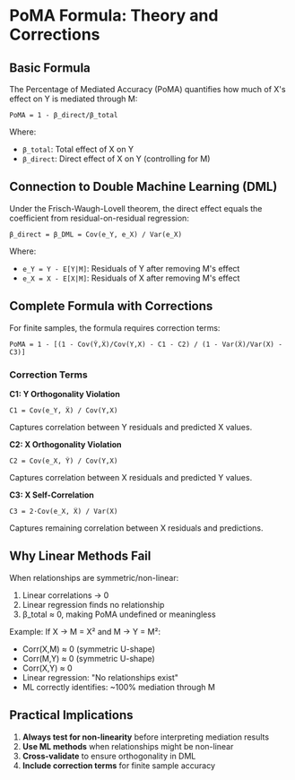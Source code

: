 # PoMA Formula: Theory and Corrections

## Basic Formula

The Percentage of Mediated Accuracy (PoMA) quantifies how much of X's effect on Y is mediated through M:

```
PoMA = 1 - β_direct/β_total
```

Where:
- `β_total`: Total effect of X on Y
- `β_direct`: Direct effect of X on Y (controlling for M)

## Connection to Double Machine Learning (DML)

Under the Frisch-Waugh-Lovell theorem, the direct effect equals the coefficient from residual-on-residual regression:

```
β_direct = β_DML = Cov(e_Y, e_X) / Var(e_X)
```

Where:
- `e_Y = Y - E[Y|M]`: Residuals of Y after removing M's effect
- `e_X = X - E[X|M]`: Residuals of X after removing M's effect

## Complete Formula with Corrections

For finite samples, the formula requires correction terms:

```
PoMA = 1 - [(1 - Cov(Ŷ,X̂)/Cov(Y,X) - C1 - C2) / (1 - Var(X̂)/Var(X) - C3)]
```

### Correction Terms

**C1: Y Orthogonality Violation**
```
C1 = Cov(e_Y, X̂) / Cov(Y,X)
```
Captures correlation between Y residuals and predicted X values.

**C2: X Orthogonality Violation**
```
C2 = Cov(e_X, Ŷ) / Cov(Y,X)
```
Captures correlation between X residuals and predicted Y values.

**C3: X Self-Correlation**
```
C3 = 2·Cov(e_X, X̂) / Var(X)
```
Captures remaining correlation between X residuals and predictions.

## Why Linear Methods Fail

When relationships are symmetric/non-linear:
1. Linear correlations → 0
2. Linear regression finds no relationship
3. β_total ≈ 0, making PoMA undefined or meaningless

Example: If X → M = X² and M → Y = M²:
- Corr(X,M) ≈ 0 (symmetric U-shape)
- Corr(M,Y) ≈ 0 (symmetric U-shape)
- Corr(X,Y) ≈ 0
- Linear regression: "No relationships exist"
- ML correctly identifies: ~100% mediation through M

## Practical Implications

1. **Always test for non-linearity** before interpreting mediation results
2. **Use ML methods** when relationships might be non-linear
3. **Cross-validate** to ensure orthogonality in DML
4. **Include correction terms** for finite sample accuracy